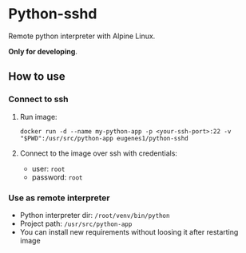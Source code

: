 # Python-sshd

Remote python interpreter with Alpine Linux.

**Only for developing**.

## How to use

### Connect to ssh

1. Run image:

    ```
    docker run -d --name my-python-app -p <your-ssh-port>:22 -v "$PWD":/usr/src/python-app eugenes1/python-sshd
    ```
    
2. Connect to the image over ssh with credentials:

    * user: `root`
    * password: `root`

### Use as remote interpreter

- Python interpreter dir: `/root/venv/bin/python`
- Project path: `/usr/src/python-app`
- You can install new requirements without loosing it after restarting image